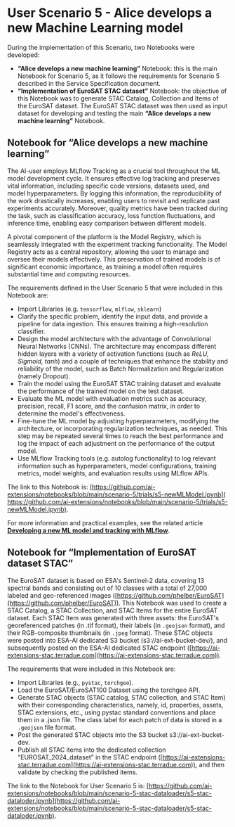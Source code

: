 # User Scenario 5 - Alice develops a new Machine Learning model

During the implementation of this Scenario, two Notebooks were developed:

* **“Alice develops a new machine learning”** Notebook: this is the main Notebook for Scenario 5, as it follows the requirements for Scenario 5 described in the Service Specification document. 
* **“Implementation of EuroSAT STAC dataset”** Notebook: the objective of this Notebook was to generate STAC Catalog, Collection and Items of the EuroSAT dataset. The EuroSAT STAC dataset was then used as input dataset for developing and testing the main **“Alice develops a new machine learning”** Notebook. 

## Notebook for **“Alice develops a new machine learning”**
The AI-user employs MLflow Tracking as a crucial tool throughout the ML model development cycle. It ensures effective log tracking and preserves vital information, including specific code versions, datasets used, and model hyperparameters. By logging this information, the reproducibility of the work drastically increases, enabling users to revisit and replicate past experiments accurately. Moreover, quality metrics have been tracked during the task, such as classification accuracy, loss function fluctuations, and inference time, enabling easy comparison between different models.

A pivotal component of the platform is the Model Registry, which is seamlessly integrated with the experiment tracking functionality. The Model Registry acts as a central repository, allowing the user to manage and oversee their models effectively. This preservation of trained models is of significant economic importance, as training a model often requires substantial time and computing resources.

The requirements defined in the User Scenario 5 that were included in this Notebook are:

* Import Libraries (e.g. `tensorflow`, `mlflow`, `sklearn`)
* Clarify the specific problem, identify the input data, and provide a pipeline for data ingestion. This ensures training a high-resolution classifier.
* Design the model architecture with the advantage of Convolutional Neural Networks (CNNs). The architecture may encompass different hidden layers with a variety of activation functions (such as *ReLU, Sigmoid, tanh*) and a couple of techniques that enhance the stability and reliability of the model, such as Batch Normalization and Regularization (namely Dropout).
* Train the model using the EuroSAT STAC training dataset and evaluate the performance of the trained model on the test dataset. 
* Evaluate the ML model with evaluation metrics such as accuracy, precision, recall, F1 score, and the confusion matrix, in order to determine the model's effectiveness.
* Fine-tune the ML model by adjusting hyperparameters, modifying the architecture, or incorporating regularization techniques, as needed. This step may be repeated several times to reach the best performance and log the impact of each adjustment on the performance of the output model. 
* Use MLflow Tracking tools (e.g. autolog functionality) to log relevant information such as hyperparameters, model configurations, training metrics, model weights, and evaluation results using MLflow APIs. 

The link to this Notebook is: ​[​https://github.com/ai-extensions/notebooks/blob/main/scenario-5/trials/s5-newMLModel.ipynb](​https://github.com/ai-extensions/notebooks/blob/main/scenario-5/trials/s5-newMLModel.ipynb).

For more information and practical examples, see the related article [**Developing a new ML model and tracking with MLflow**](https://discuss.terradue.com/t/announcing-the-launch-of-the-ai-ml-enhancement-project-for-gep-and-urban-tep-exploitation-platforms/1188/8). 

## Notebook for **“Implementation of EuroSAT dataset STAC”**
The EuroSAT dataset is based on ESA's Sentinel-2 data, covering 13 spectral bands and consisting out of 10 classes with a total of 27,000 labeled and geo-referenced images ([https://github.com/phelber/EuroSAT](https://github.com/phelber/EuroSAT)). This Notebook was used to create a STAC Catalog, a STAC Collection, and STAC Items for the entire EuroSAT dataset. Each STAC Item was generated with three assets: the EuroSAT's georeferenced patches (in .tif format), their labels (in `.geojson` format), and their RGB-composite thumbnails (in `.jpeg` format). These STAC objects were posted into ESA-AI dedicated S3 bucket (s3://ai-ext-bucket-dev/), and subsequently posted on the ESA-AI dedicated STAC endpoint ([https://ai-extensions-stac.terradue.com](https://ai-extensions-stac.terradue.com)). 

The requirements that were included in this Notebook are:

* Import Libraries (e.g., `pystac`, `torchgeo`).
* Load the EuroSAT/EuroSAT100 Dataset using the torchgeo API. 
* Generate STAC objects (STAC catalog, STAC collection, and STAC Item) with their corresponding characteristics, namely, id, properties, assets, STAC extensions, etc., using pystac standard conventions and place them in a .json file. The class label for each patch of data is stored in a `.geojson` file format.
* Post the generated STAC objects into the S3 bucket s3://ai-ext-bucket-dev.
* Publish all STAC items into the dedicated collection “EUROSAT_2024_dataset” in the STAC endpoint ([https://ai-extensions-stac.terradue.com](https://ai-extensions-stac.terradue.com)), and then validate by checking the published items.

The link to the Notebook for User Scenario 5 is: [https://github.com/ai-extensions/notebooks/blob/main/scenario-5-stac-dataloader/s5-stac-dataloder.ipynb](https://github.com/ai-extensions/notebooks/blob/main/scenario-5-stac-dataloader/s5-stac-dataloder.ipynb). 